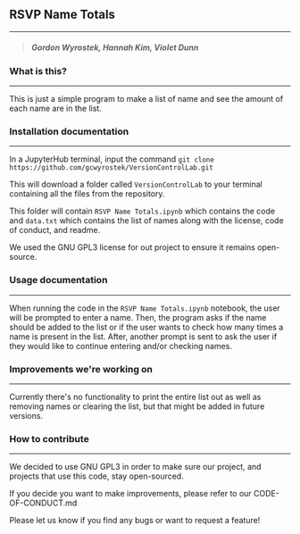 ## RSVP Name Totals
---
> ##### Gordon Wyrostek, Hannah Kim, Violet Dunn

### What is this?
---
This is just a simple program to make a list of name and see the amount of each name are in the list.

### Installation documentation
---
In a JupyterHub terminal, input the command `git clone https://github.com/gcwyrostek/VersionControlLab.git`

This will download a folder called `VersionControlLab` to your terminal containing all the files from the repository.

This folder will contain `RSVP Name Totals.ipynb` which contains the code and `data.txt` which contains the list of names along with the license, code of conduct, and readme.

We used the GNU GPL3 license for out project to ensure it remains open-source.

### Usage documentation
---
When running the code in the `RSVP Name Totals.ipynb` notebook, the user will be prompted to enter a name. Then, the program asks if the name should be added to the list or if the user wants to check how many times a name is present in the list. After, another prompt is sent to ask the user if they would like to continue entering and/or checking names.

### Improvements we're working on
---
Currently there's no functionality to print the entire list out as well as removing names or clearing the list, but that might be added in future versions.

### How to contribute
---
We decided to use GNU GPL3 in order to make sure our project, and projects that use this code, stay open-sourced.

If you decide you want to make improvements, please refer to our CODE-OF-CONDUCT.md

Please let us know if you find any bugs or want to request a feature!